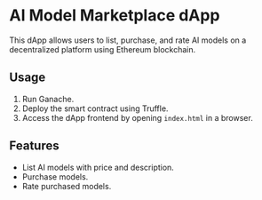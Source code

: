 # AI Model Marketplace dApp

This dApp allows users to list, purchase, and rate AI models on a decentralized platform using Ethereum blockchain.

## Usage
1. Run Ganache.
2. Deploy the smart contract using Truffle.
3. Access the dApp frontend by opening `index.html` in a browser.

## Features
- List AI models with price and description.
- Purchase models.
- Rate purchased models.
